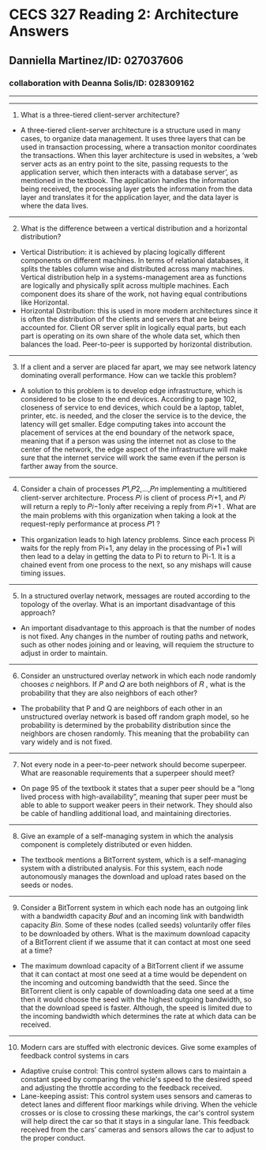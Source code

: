 # CECS 327 Reading 2: Architecture Answers
## Danniella Martinez/ID: 027037606
### collaboration with Deanna Solis/ID: 028309162
---
---
1. What is a three-tiered client-server architecture? 
- A three-tiered client-server architecture is a structure used in many cases, to organize data management. It uses three layers that can be used in transaction processing, where a transaction monitor coordinates the transactions. When this layer architecture is used in websites, a ‘web server acts as an entry point to the site, passing requests to the application server, which then interacts with a database server’, as mentioned in the textbook. The application handles the information being received, the processing layer gets the information from the data layer and translates it for the application layer, and the data layer is where the data lives.
---
2. What is the difference between a vertical distribution and a horizontal distribution? 
- Vertical Distribution: it is achieved by placing logically different components on different machines. In terms of relational databases, it splits the tables column wise and distributed across many machines. Vertical distribution help in a systems-management area as functions are logically and physically split across multiple machines. Each component does its share of the work, not having equal contributions like Horizontal.
- Horizontal Distribution: this is used in more modern architectures since it is often the distribution of the clients and servers that are being accounted for. Client OR server split  in logically equal parts, but each part is operating on its own share of the whole data set, which then balances the load. Peer-to-peer is supported by horizontal distribution.
---
3. If a client and a server are placed far apart, we may see network latency dominating overall performance. How can we tackle this problem? 
- A solution to this problem is to develop edge infrastructure, which is considered to be close to the end devices. According to page 102, closeness of service to end devices, which could be a laptop, tablet, printer, etc. is needed, and the closer the service is to the device, the latency will get smaller. Edge computing takes into account the placement of services at the end boundary of the network space, meaning that if a person was using the internet not as close to the center of the network, the edge aspect of the infrastructure will make sure that the internet service will work the same even if the person is farther away from the source.
---
4. Consider a chain of processes 𝑃1,𝑃2,…,𝑃𝑛 implementing a multitiered client-server architecture. Process 𝑃𝑖 is client of process 𝑃𝑖+1, and 𝑃𝑖 will return a reply to 𝑃𝑖−1only after receiving a reply from 𝑃𝑖+1 . What are the main problems with this organization when taking a look at the request-reply performance at process 𝑃1 ? 
- This organization leads to high latency problems. Since each process Pi waits for the reply from Pi+1, any delay in the processing of Pi+1 will then lead to a delay in getting the data to Pi to return to Pi-1. It is a chained event from one process to the next, so any mishaps will cause timing issues.
---
5. In a structured overlay network, messages are routed according to the topology of the overlay. What is an important disadvantage of this approach? 
- An important disadvantage to this approach is that the number of nodes is not fixed. Any changes in the number of routing paths and network, such as other nodes joining and or leaving, will requiem the structure to adjust in order to maintain.
---
6. Consider an unstructured overlay network in which each node randomly chooses 𝑐 neighbors. If 𝑃 and 𝑄 are both neighbors of 𝑅 , what is the probability that they are also neighbors of each other? 
- The probability that P and Q are neighbors of each other in an unstructured overlay network is based off random graph model, so he probability is determined by the probability distribution since the neighbors are chosen randomly. This meaning that the probability can vary widely and is not fixed. 
---
7. Not every node in a peer-to-peer network should become superpeer. What are reasonable requirements that a superpeer should meet? 
- On page 95 of the textbook it states that a super peer should be a “long lived process with high-availability”, meaning that super peer must be able to able to support weaker peers in their network. They should also be cable of handling additional load, and maintaining directories. 
---
8. Give an example of a self-managing system in which the analysis component is completely distributed or even hidden. 
- The textbook mentions a BitTorrent system, which is a self-managing system with a distributed analysis. For this system, each node autonomously manages the download and upload rates based on the seeds or nodes. 
---
9. Consider a BitTorrent system in which each node has an outgoing link with a bandwidth capacity 𝐵𝑜𝑢𝑡 and an incoming link with bandwidth capacity 𝐵𝑖𝑛. Some of these nodes (called seeds) voluntarily offer files to be downloaded by others. What is the maximum download capacity of a BitTorrent client if we assume that it can contact at most one seed at a time? 
- The maximum download capacity of a BitTorrent client if we assume that it can contact at most one seed at a time would be dependent on the incoming and outcoming bandwidth that the seed. Since the BitTorrent client is only capable of downloading data one seed at a time then it would choose the seed with the highest outgoing bandwidth, so that the download speed is faster. Although, the speed is limited due to the incoming bandwidth which determines the rate at which data can be received. 
---
10. Modern cars are stuffed with electronic devices. Give some examples of feedback control systems in cars
- Adaptive cruise control: This control system allows cars to maintain a constant speed by comparing the vehicle's speed to the desired speed and adjusting the throttle according to the feedback received. 
- Lane-keeping assist: This control system uses sensors and cameras to detect lanes and different floor markings while driving. When the vehicle crosses or is close to crossing these markings, the car's control system will help direct the car so that it stays in a singular lane. This feedback received from the cars’ cameras and sensors allows the car to adjust to the proper conduct. 
